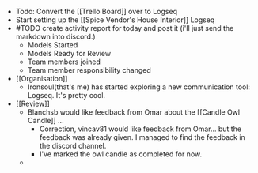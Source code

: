 - Todo: Convert the [[Trello Board]] over to Logseq
- Start setting up the [[Spice Vendor's House Interior]] Logseq
- #TODO create activity report for today and post it (i'll just send the markdown into discord.)
	- Models Started
	- Models Ready for Review
	- Team members joined
	- Team member responsibility changed
- [[Organisation]]
	- Ironsoul(that's me) has started exploring a new communication tool: Logseq. It's pretty cool.
- [[Review]]
	- Blanchsb would like feedback from Omar about the [[Candle Owl Candle]] ...
		- Correction, vincav81 would like feedback from Omar... but the feedback was already given. I managed to find the feedback in the discord channel.
		- I've marked the owl candle as completed for now.
	-